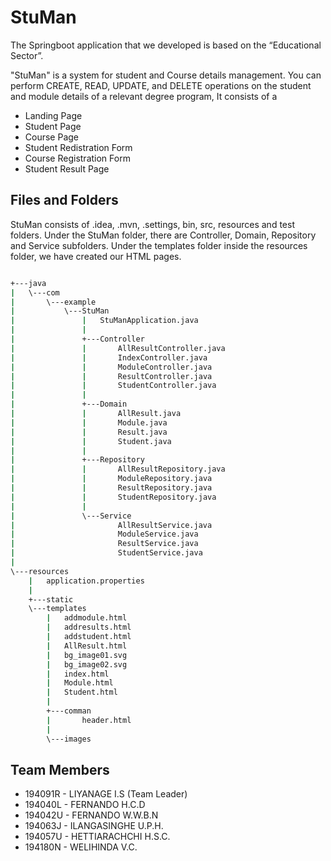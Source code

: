 # StuMan

The Springboot application that we developed is based on the “Educational Sector”.

"StuMan" is a system for student and Course details management. You can perform CREATE, READ, UPDATE, and DELETE operations on the student and module details of a relevant degree program, It consists of a 

- Landing Page
- Student Page
- Course Page
- Student Redistration Form 
- Course Registration Form
- Student Result Page

## Files and Folders

StuMan consists of .idea, .mvn, .settings, bin, src, resources and test folders. Under the StuMan folder, there are Controller, Domain, Repository and Service subfolders. Under the templates folder inside the resources folder, we have created our HTML pages.

```bash

+---java
|   \---com
|       \---example
|           \---StuMan
|               |   StuManApplication.java
|               |   
|               +---Controller
|               |       AllResultController.java
|               |       IndexController.java
|               |       ModuleController.java
|               |       ResultController.java
|               |       StudentController.java
|               |       
|               +---Domain
|               |       AllResult.java
|               |       Module.java
|               |       Result.java
|               |       Student.java
|               |       
|               +---Repository
|               |       AllResultRepository.java
|               |       ModuleRepository.java
|               |       ResultRepository.java
|               |       StudentRepository.java
|               |       
|               \---Service
|                       AllResultService.java
|                       ModuleService.java
|                       ResultService.java
|                       StudentService.java
|                       
\---resources
    |   application.properties
    |   
    +---static
    \---templates
        |   addmodule.html
        |   addresults.html
        |   addstudent.html
        |   AllResult.html
        |   bg_image01.svg
        |   bg_image02.svg
        |   index.html
        |   Module.html
        |   Student.html
        |   
        +---comman
        |       header.html
        |       
        \---images

```

## Team Members 

- 194091R - LIYANAGE I.S (Team Leader)
- 194040L - FERNANDO H.C.D
- 194042U - FERNANDO W.W.B.N
- 194063J - ILANGASINGHE U.P.H.
- 194057U - HETTIARACHCHI H.S.C.
- 194180N - WELIHINDA V.C.




